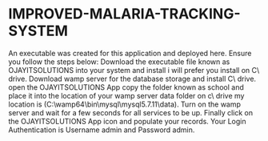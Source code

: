# IMPROVED-MALARIA-TRACKING-SYSTEM
An executable was created for this application and deployed here. 
Ensure you follow the steps below:
Download the executable file known as OJAYITSOLUTIONS into your system and install i will prefer you install on C\ drive.
Download wamp server for the database storage and install C\ drive.
open the OJAYITSOLUTIONS App copy the folder known as school and place it into the location of your wamp server data folder on c\ drive my location is (C:\wamp64\bin\mysql\mysql5.7.11\data).
Turn on the wamp server and wait for a few seconds for all services to be up.
Finally click on the OJAYITSOLUTIONS App icon and populate your records.
Your Login Authentication is Username admin and Password  admin.
